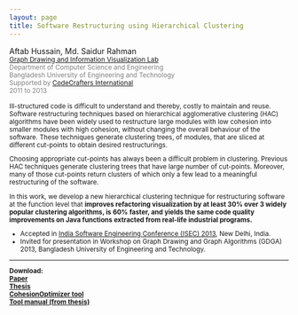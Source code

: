 ```yaml
---
layout: page
title: Software Restructuring using Hierarchical Clustering
---
```


Aftab Hussain, Md. Saidur Rahman 
<small><br> <font color="gray"><a href="https://cse.buet.ac.bd/research/group/gd/">Graph Drawing and Information Visualization Lab</a> 
<br> Department of Computer Science and Engineering 
<br> Bangladesh University of Engineering and Technology 
<br> Supported by <a href="https://www.codecraftersintl.com/">CodeCrafters International</a>
<br>2011 to 2013</font> 

Ill-structured code is difficult to understand and thereby,
costly to maintain and reuse. Software restructuring techniques
based on hierarchical agglomerative clustering (HAC)
algorithms have been widely used to restructure large modules
with low cohesion into smaller modules with high cohesion,
without changing the overall behaviour of the software.
These techniques generate clustering trees, of modules,
that are sliced at different cut-points to obtain desired
restructurings. 

Choosing appropriate cut-points has always
been a difficult problem in clustering. Previous HAC techniques
generate clustering trees that have large number of
cut-points. Moreover, many of those cut-points return clusters
of which only a few lead to a meaningful restructuring
of the software. 

In this work, we develop a new hierarchical
clustering technique for restructuring software at the function
level that **improves refactoring visualization by at least 30% over 3
widely popular clustering algorithms, is 60% faster, and
yields the same code quality improvements on Java functions
extracted from real-life industrial programs.**

- Accepted in [India Software Engineering Conference (ISEC) 2013](https://isoft.acm.org/isec2013/), New Delhi, India.
- Invited for presentation in Workshop on Graph Drawing and Graph Algorithms (GDGA) 2013, Bangladesh University of Engineering and Technology.  

_________________________

<b>Download:
<br>[Paper](https://aftabhussain.github.io/documents/pubs/isec13-soft-clustering.pdf)
<br>[Thesis](/documents/pubs/ms-thesis.pdf)
<br>[CohesionOptimizer tool](tools/CohesionOptimizer.jar)
<br>[Tool manual (from thesis)](/documents/pubs/ms-thesis-tool-manual.pdf) 



	

